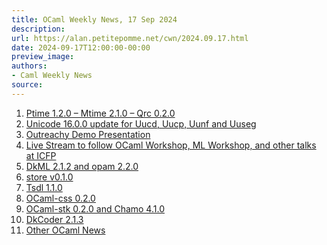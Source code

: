 ```yaml
---
title: OCaml Weekly News, 17 Sep 2024
description:
url: https://alan.petitepomme.net/cwn/2024.09.17.html
date: 2024-09-17T12:00:00-00:00
preview_image:
authors:
- Caml Weekly News
source:
---
```


<ol><li><a href="https://alan.petitepomme.net/cwn/2024.09.17.html#1">Ptime 1.2.0 – Mtime 2.1.0 – Qrc 0.2.0</a></li><li><a href="https://alan.petitepomme.net/cwn/2024.09.17.html#2">Unicode 16.0.0 update for Uucd, Uucp, Uunf and Uuseg</a></li><li><a href="https://alan.petitepomme.net/cwn/2024.09.17.html#3">Outreachy Demo Presentation</a></li><li><a href="https://alan.petitepomme.net/cwn/2024.09.17.html#4">Live Stream to follow OCaml Workshop, ML Workshop, and other talks at ICFP</a></li><li><a href="https://alan.petitepomme.net/cwn/2024.09.17.html#5">DkML 2.1.2 and opam 2.2.0</a></li><li><a href="https://alan.petitepomme.net/cwn/2024.09.17.html#6">store v0.1.0</a></li><li><a href="https://alan.petitepomme.net/cwn/2024.09.17.html#7">Tsdl 1.1.0</a></li><li><a href="https://alan.petitepomme.net/cwn/2024.09.17.html#8">OCaml-css 0.2.0</a></li><li><a href="https://alan.petitepomme.net/cwn/2024.09.17.html#9">OCaml-stk 0.2.0 and Chamo 4.1.0</a></li><li><a href="https://alan.petitepomme.net/cwn/2024.09.17.html#10">DkCoder 2.1.3</a></li><li><a href="https://alan.petitepomme.net/cwn/2024.09.17.html#11">Other OCaml News</a></li></ol>

